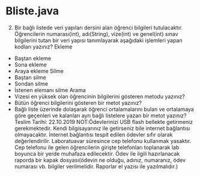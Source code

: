 # Bliste.java
2.	Bir bağlı listede veri yapıları dersini alan öğrenci bilgileri tutulacaktır. Öğrencilerin numarası(int), adı(String), vize(int) ve genel(int) sınav bilgilerini tutan bir veri yapısı tanımlayarak aşağıdaki işlemleri yapan kodları yazınız?
Ekleme
-	Baştan ekleme
-	Sona ekleme
-	Araya ekleme
Silme
-	Baştan silme
-	Sondan silme
-	İstenen elemanı silme
Arama 
-	Vizesi en yüksek olan öğrencinin bilgilerini gösteren metodu yazınız?
-	Bütün öğrenci bilgilerini gösteren bir metot yazınız?
-	Bağlı liste üzerinde dolaşarak öğrenci ortalamalarını bulan ve ortalamaya göre geçenleri ve kalanları ayrı bağlı listelere yazan bir metot yazınız? 
Teslim Tarihi: 22.10.2019
NOT:Ödevlerinizi USB flash bellekte getirmeniz gerekmektedir. Kendi bilgisayarınız ile getirseniz bile internet bağlantısı olmayacaktır. İnternet bağlantısı tespit edilen ödevler sıfır olarak değerlendirilir. Laboratuavar süresince cep telefonu kullanmak yasaktır. Cep telefonu ile gelen öğrencilerin girişte telefonları toplanarak lab boyunca bir yerde muhafaza edilecektir. Ödev ile ilgili hazırlanacak raporda bir kapak dosyası(ödevin ne olduğu, adınız, numaranız, ödev numarası vb. bilgiler verilmelidir. Raporlar  el yazısı ile yazılmalıdır.)
